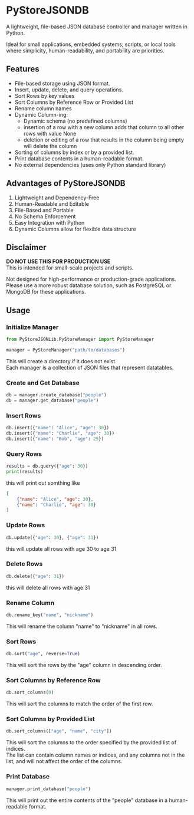# PyStoreJSONDB

A lightweight, file-based JSON database controller and manager written in Python. 

Ideal for small applications, embedded systems, scripts, or local tools where simplicity, human-readability, and portability are priorities.

## Features
- File-based storage using JSON format.
- Insert, update, delete, and query operations.
- Sort Rows by key values
- Sort Columns by Reference Row or Provided List
- Rename column names
- Dynamic Column-ing:
    - Dynamic schema (no predefined columns)
    - insertion of a row with a new column adds that column to all other rows with value None
    - deletion or editing of a row that results in the column being empty will delete the column
- Sorting of columns by index or by a provided list.
- Print database contents in a human-readable format.
- No external dependencies (uses only Python standard library)

## Advantages of PyStoreJSONDB
1. Lightweight and Dependency-Free
2. Human-Readable and Editable
3. File-Based and Portable
4. No Schema Enforcement
5. Easy Integration with Python
6. Dynamic Columns allow for flexible data structure

## Disclaimer
**DO NOT USE THIS FOR PRODUCTION USE**\
This is intended for small-scale projects and scripts.

Not designed for high-performance or production-grade applications.\
Please use a more robust database solution, such as PostgreSQL or MongoDB for these applications.

## Usage
### Initialize Manager

```python
from PyStoreJSONLib.PyStoreManager import PyStoreManager

manager = PyStoreManager("path/to/databases")
```
This will create a directory if it does not exist.\
Each manager is a collection of JSON files that represent datatables.

### Create and Get Database
```python
db = manager.create_database("people")
db = manager.get_database("people")
```

### Insert Rows
```python
db.insert({"name": "Alice", "age": 30})
db.insert({"name": "Charlie", "age": 30})
db.insert({"name": "Bob", "age": 25})
```

### Query Rows
```python
results = db.query({"age": 30})
print(results)
```
this will print out somthing like
```json
[
    {"name": "Alice", "age": 30},
    {"name": "Charlie", "age": 30}
]
```

### Update Rows
```python
db.update({"age": 30}, {"age": 31})
```
this will update all rows with age 30 to age 31

### Delete Rows
```python
db.delete({"age": 31})
```
this will delete all rows with age 31

### Rename Column
```python
db.rename_key("name", "nickname")
```
This will rename the column "name" to "nickname" in all rows.

### Sort Rows
```python
db.sort("age", reverse=True)
```
This will sort the rows by the "age" column in descending order.

### Sort Columns by Reference Row
```python
db.sort_columns(0)
```
This will sort the columns to match the order of the first row.

### Sort Columns by Provided List
```python
db.sort_columns(["age", "name", "city"])
```
This will sort the columns to the order specified by the provided list of indices.\
The list can contain column names or indices, and any columns not in the list, and will not affect the order of the columns.

### Print Database
```python
manager.print_database("people")
```
This will print out the entire contents of the "people" database in a human-readable format.
